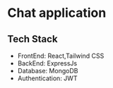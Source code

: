 # Chat application

## Tech Stack 
<ul>
  <li>FrontEnd: React,Tailwind CSS</li>
  <li>BackEnd: ExpressJs</li>
  <li>Database: MongoDB</li>
  <li>Authentication: JWT</li>
</ul>
